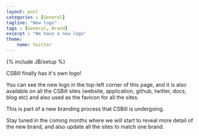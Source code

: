 ```yaml
---
layout: post
categories : [General]
tagline: "New logo"
tags : [General, Brand]
excerpt : "We have a new logo"
theme:
    name: twitter
---
```

{% include JB/setup %}

CSBill finally has it's own logo!

You can see the new logo in the top-left corner of this page, and it is also available on all the CSBill sites (website, application, github, twitter, docs, blog etc) and also used as the favicon for all the sites.

This is part of a new branding process that CSBill is undergoing.

Stay tuned in the coming months where we will start to reveal more detail of the new brand, and also update all the sites to match one brand.